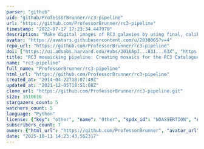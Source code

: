 ```yaml
---
parser: "github"
uid: "github/ProfessorBrunner/rc3-pipeline"
url: "https://github.com/ProfessorBrunner/rc3-pipeline"
timestamp: "2022-07-17 17:23:34.447970"
description: "Make digital images of RC3 galaxies by using final, calibrated SDSS images"
avatar: "https://avatars.githubusercontent.com/u/2030065?v=4"
repo_url: "https://github.com/ProfessorBrunner/rc3-pipeline"
doi: ["https://ui.adsabs.harvard.edu/#abs/2016ApJ...831...63X", "https://ui.adsabs.harvard.edu/#abs/2015arXiv151201204L", "https://ui.adsabs.harvard.edu/abs/2014ascl.soft11006L/abstract"]
title: "RC3 mosaicking pipeline: Creating mosaics for the RC3 Catalogue"
name: "rc3-pipeline"
full_name: "ProfessorBrunner/rc3-pipeline"
html_url: "https://github.com/ProfessorBrunner/rc3-pipeline"
created_at: "2014-04-22T18:07:49Z"
updated_at: "2021-12-05T18:51:08Z"
clone_url: "https://github.com/ProfessorBrunner/rc3-pipeline.git"
size: 1510616
stargazers_count: 5
watchers_count: 5
language: "Python"
license: {"key": "other", "name": "Other", "spdx_id": "NOASSERTION", "url": null, "node_id": "MDc6TGljZW5zZTA="}
subscribers_count: 7
owner: {"html_url": "https://github.com/ProfessorBrunner", "avatar_url": "https://avatars.githubusercontent.com/u/2030065?v=4", "login": "ProfessorBrunner", "type": "User"}
date: "2025-10-11 14:23:43.562317"
---
```

